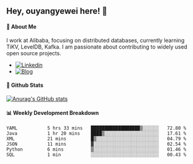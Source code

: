 ## Hey, ouyangyewei here! :wave:

#### :rocket: About Me
I work at Alibaba, focusing on distributed databases, currently learning TiKV, LevelDB, Kafka. I am passionate about contributing to widely used open source projects.

- [![Linkedin](https://img.shields.io/badge/LinkedIn-ouyangyewei-blue)](https://www.linkedin.com/in/ouyangyewei/)
- [![Blog](https://img.shields.io/badge/Blog-yeweiouyang-orange)](https://blog.csdn.net/yeweiouyang)

#### :star2: Github Stats
[![Anurag's GitHub stats](https://github-readme-stats.vercel.app/api?username=ouyangyewei&show_icons=true&cache_seconds=3600&theme=tokyonight)](https://github.com/anuraghazra/github-readme-stats)

#### :bar_chart: Weekly Development Breakdown
<!--START_SECTION:waka-->

```text
YAML           5 hrs 33 mins   ██████████████████▒░░░░░░   72.80 %
Java           1 hr 20 mins    ████▒░░░░░░░░░░░░░░░░░░░░   17.61 %
XML            21 mins         █▒░░░░░░░░░░░░░░░░░░░░░░░   04.79 %
JSON           11 mins         ▓░░░░░░░░░░░░░░░░░░░░░░░░   02.54 %
Python         6 mins          ▒░░░░░░░░░░░░░░░░░░░░░░░░   01.46 %
SQL            1 min           ░░░░░░░░░░░░░░░░░░░░░░░░░   00.43 %
```

<!--END_SECTION:waka-->
